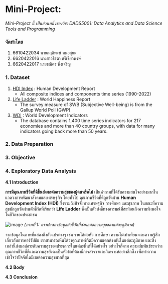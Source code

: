 # Mini-Project: 
_Mini-Project นี้ เป็นส่วนหนึ่งของวิชา DADS5001: Data Analytics and Data Science Tools and Programming_

### จัดทำโดย
1. 6610422034 นายกฤติพงษ์ หมอสุยะ
2. 6620422016 นางสาวธีรตา ศรีเขียวพงษ์
3. 6620422017 นายธณิศร พึ่งเจริญ

### 1. Dataset
1. [HDI Index](https://hdr.undp.org/data-center/documentation-and-downloads) : 
Human Development Report
    * All composite indices and components time series (1990-2022)
2. [Life Ladder](https://worldhappiness.report/ed/2024/#appendices-and-data) : World Happiness Report
    * The survey measure of SWB (Subjective Well-being) is from the Gallup World Poll (GWP) 
3. [WDI](https://datatopics.worldbank.org/world-development-indicators/) : World Development Indicators
    * The database contains 1,400 time series indicators for 217 economies and more than 40 country groups,
      with data for many indicators going back more than 50 years.

### 2. Data Preparation


### 3. Objective


### 4. Exploratory Data Analysis
**4.1 Introduction**
  
  **การมีคุณภาพชีวิตที่ดีขึ้นส่งผลต่อความสุขของผู้คนหรือไม่** เป็นคำถามที่ได้รับความสนใจอย่างมากในแวดวงการพัฒนาสังคมและเศรษฐกิจ โดยทั่วไป คุณภาพชีวิตที่ดีถูกวัดผ่าน **Human Development Index (HDI)** ซึ่งรวมถึงปัจจัยทางเศรษฐกิจ การศึกษา และสุขภาพ ในขณะที่ความสุขมักถูกวัดผ่านตัวชี้วัดที่เรียกว่า **Life Ladder** ซึ่งเป็นตัวบ่งชี้ทางอารมณ์ที่สะท้อนถึงความพึงพอใจในชีวิตของประชาชน


![image](https://i.imgur.com/ewC9d7c.png)
_(ภาพที่ 1: กราฟแสดงข้อมูลตัวชี้วัดที่ส่งผลต่อความสุขของแต่ละภูมิภาค)_

จากข้อมูลในภาพที่แสดงถึงตัวแปรต่างๆ เช่น รายได้ต่อหัว การศึกษา ความไม่เท่าเทียม และความรู้สึกเกี่ยวกับการคอร์รัปชัน เราสามารถเห็นได้ว่าคุณภาพชีวิตมีความแตกต่างกันในแต่ละภูมิภาค และสิ่งเหล่านี้ส่งผลต่อระดับความสุขของประชากรในแต่ละพื้นที่ได้อย่างไร อย่างไรก็ตาม ความสัมพันธ์ระหว่างคุณภาพชีวิตที่ดีและความสุขยังคงเป็นหัวข้อที่ต้องมีการสำรวจและวิเคราะห์อย่างลึกซึ้ง เพื่อทำความเข้าใจว่าปัจจัยใดมีผลต่อความสุขมากที่สุด

**4.2 Body**



**4.3 Conclusion**
  

